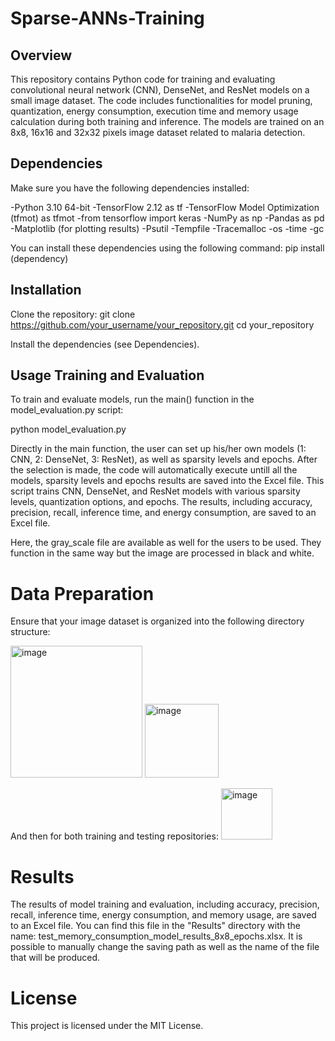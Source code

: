 # Sparse-ANNs-Training

## Overview
This repository contains Python code for training and evaluating convolutional neural network (CNN), DenseNet, and ResNet models on a small image dataset. 
The code includes functionalities for model pruning, quantization, energy consumption, execution time and memory usage calculation during both training and inference. 
The models are trained on an 8x8, 16x16 and 32x32 pixels image dataset related to malaria detection.

## Dependencies
Make sure you have the following dependencies installed:

-Python 3.10 64-bit
-TensorFlow 2.12 as tf
-TensorFlow Model Optimization (tfmot) as tfmot
-from tensorflow import keras
-NumPy as np
-Pandas as pd
-Matplotlib (for plotting results)
-Psutil
-Tempfile
-Tracemalloc
-os
-time
-gc


You can install these dependencies using the following command:
pip install (dependency)

## Installation
Clone the repository:
git clone https://github.com/your_username/your_repository.git
cd your_repository

Install the dependencies (see Dependencies).

## Usage Training and Evaluation
To train and evaluate models, run the main() function in the model_evaluation.py script:

python model_evaluation.py

Directly in the main function, the user can set up his/her own models (1: CNN, 2: DenseNet, 3: ResNet), as well as sparsity levels and epochs.
After the selection is made, the code will automatically execute untill all the models, sparsity levels and epochs results are saved into the Excel file.
This script trains CNN, DenseNet, and ResNet models with various sparsity levels, quantization options, and epochs. The results, including accuracy, precision, recall, inference time, and energy consumption, are saved to an Excel file.

Here, the gray_scale file are available as well for the users to be used. They function in the same way but the image are processed in black and white.

# Data Preparation
Ensure that your image dataset is organized into the following directory structure:

<img width="211" alt="image" src="https://github.com/MAAntinori/Sparse-ANNs-Training/assets/80471656/a59299e0-02ad-413c-b4f6-6ab10c566e24">

<img width="118" alt="image" src="https://github.com/MAAntinori/Sparse-ANNs-Training/assets/80471656/0bab0c40-a501-4fae-9e01-cb2071d269e2">

And then for both training and testing repositories: 
<img width="82" alt="image" src="https://github.com/MAAntinori/Sparse-ANNs-Training/assets/80471656/9f148749-f1bb-47ea-b85d-b5bb2ff737bb">



# Results
The results of model training and evaluation, including accuracy, precision, recall, inference time, energy consumption, and memory usage, are saved to an Excel file. You can find this file in the "Results" directory with the name: 
test_memory_consumption_model_results_8x8_epochs.xlsx.
It is possible to manually change the saving path as well as the name of the file that will be produced.

# License
This project is licensed under the MIT License.
